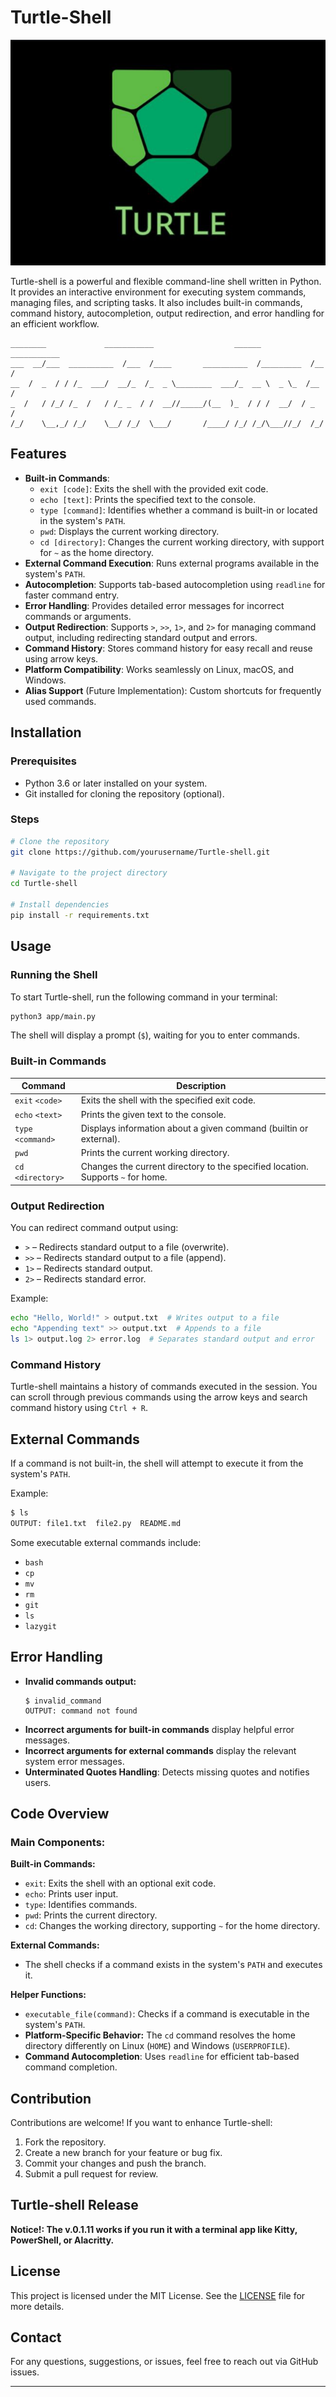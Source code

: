 # Turtle-Shell

<img title="turtle_logo" alt="turtle-shell" src="/img.png">

Turtle-shell is a powerful and flexible command-line shell written in Python. It provides an interactive environment for executing system commands, managing files, and scripting tasks. It also includes built-in commands, command history, autocompletion, output redirection, and error handling for an efficient workflow.

```
________             ___________                  ______      ___________
___  __/___  __________  /___  /____       __________  /_________  /__  /
__  /  _  / / /_  ___/  __/_  /_  _ \________  ___/_  __ \  _ \_  /__  /
_  /   / /_/ /_  /   / /_ _  / /  __//_____/(__  )_  / / /  __/  / _  /
/_/    \__,_/ /_/    \__/ /_/  \___/       /____/ /_/ /_/\___//_/  /_/
```

## Features
- **Built-in Commands**:
  - `exit [code]`: Exits the shell with the provided exit code.
  - `echo [text]`: Prints the specified text to the console.
  - `type [command]`: Identifies whether a command is built-in or located in the system's `PATH`.
  - `pwd`: Displays the current working directory.
  - `cd [directory]`: Changes the current working directory, with support for `~` as the home directory.
- **External Command Execution**: Runs external programs available in the system's `PATH`.
- **Autocompletion**: Supports tab-based autocompletion using `readline` for faster command entry.
- **Error Handling**: Provides detailed error messages for incorrect commands or arguments.
- **Output Redirection**: Supports `>`, `>>`, `1>`, and `2>` for managing command output, including redirecting standard output and errors.
- **Command History**: Stores command history for easy recall and reuse using arrow keys.
- **Platform Compatibility**: Works seamlessly on Linux, macOS, and Windows.
- **Alias Support** (Future Implementation): Custom shortcuts for frequently used commands.

## Installation

### Prerequisites
- Python 3.6 or later installed on your system.
- Git installed for cloning the repository (optional).

### Steps
```bash
# Clone the repository
git clone https://github.com/yourusername/Turtle-shell.git

# Navigate to the project directory
cd Turtle-shell

# Install dependencies 
pip install -r requirements.txt
```

## Usage
### Running the Shell
To start Turtle-shell, run the following command in your terminal:
```bash
python3 app/main.py
```
The shell will display a prompt (`$`), waiting for you to enter commands.

### Built-in Commands
| Command   | Description |
|-----------|-------------|
| `exit` `<code>` | Exits the shell with the specified exit code. |
| `echo` `<text>` | Prints the given text to the console. |
| `type` `<command>` | Displays information about a given command (builtin or external). |
| `pwd` | Prints the current working directory. |
| `cd` `<directory>` | Changes the current directory to the specified location. Supports `~` for home. |

### Output Redirection
You can redirect command output using:
- `>` – Redirects standard output to a file (overwrite).
- `>>` – Redirects standard output to a file (append).
- `1>` – Redirects standard output.
- `2>` – Redirects standard error.

Example:
```bash
echo "Hello, World!" > output.txt  # Writes output to a file
echo "Appending text" >> output.txt  # Appends to a file
ls 1> output.log 2> error.log  # Separates standard output and error
```

### Command History
Turtle-shell maintains a history of commands executed in the session. You can scroll through previous commands using the arrow keys and search command history using `Ctrl + R`.

## External Commands
If a command is not built-in, the shell will attempt to execute it from the system's `PATH`.

Example:
```bash
$ ls
OUTPUT: file1.txt  file2.py  README.md
```
Some executable external commands include:
* `bash`
* `cp`
* `mv`
* `rm`
* `git`
* `ls`
* `lazygit`

## Error Handling
- **Invalid commands output:**
  ```
  $ invalid_command
  OUTPUT: command not found
  ```
- **Incorrect arguments for built-in commands** display helpful error messages.
- **Incorrect arguments for external commands** display the relevant system error messages.
- **Unterminated Quotes Handling**: Detects missing quotes and notifies users.

## Code Overview
### Main Components:
**Built-in Commands:**
- `exit`: Exits the shell with an optional exit code.
- `echo`: Prints user input.
- `type`: Identifies commands.
- `pwd`: Prints the current directory.
- `cd`: Changes the working directory, supporting `~` for the home directory.

**External Commands:**
- The shell checks if a command exists in the system's `PATH` and executes it.

**Helper Functions:**
- `executable_file(command)`: Checks if a command is executable in the system's `PATH`.
- **Platform-Specific Behavior:** The `cd` command resolves the home directory differently on Linux (`HOME`) and Windows (`USERPROFILE`).
- **Command Autocompletion**: Uses `readline` for efficient tab-based command completion.

## Contribution
Contributions are welcome! If you want to enhance Turtle-shell:
1. Fork the repository.
2. Create a new branch for your feature or bug fix.
3. Commit your changes and push the branch.
4. Submit a pull request for review.

## Turtle-shell Release
**Notice!: The v.0.1.11 works if you run it with a terminal app like Kitty, PowerShell, or Alacritty.**

## License
This project is licensed under the MIT License. See the [LICENSE](./LICENSE) file for more details.

## Contact
For any questions, suggestions, or issues, feel free to reach out via GitHub issues.

---



